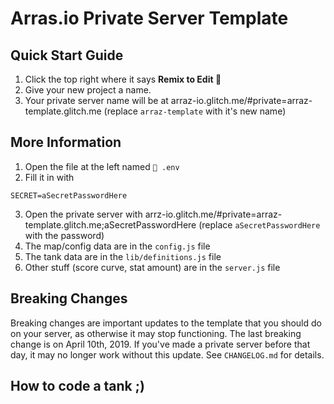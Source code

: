 # Arras.io Private Server Template

## Quick Start Guide

1. Click the top right where it says **Remix to Edit :microphone:**
2. Give your new project a name.
3. Your private server name will be at arraz-io.glitch.me/#private=arraz-template.glitch.me (replace `arraz-template` with it's new name)

## More Information

1. Open the file at the left named `🔑 .env`
2. Fill it in with
```
SECRET=aSecretPasswordHere
```
3. Open the private server with arrz-io.glitch.me/#private=arraz-template.glitch.me;aSecretPasswordHere (replace `aSecretPasswordHere` with the password)
4. The map/config data are in the `config.js` file
5. The tank data are in the `lib/definitions.js` file
6. Other stuff (score curve, stat amount) are in the `server.js` file

## Breaking Changes

Breaking changes are important updates to the template that you should do on your server, as otherwise it may stop functioning. The last breaking change is on April 10th, 2019. If you've made a private server before that day, it may no longer work without this update. See `CHANGELOG.md` for details.

## How to code a tank ;)


